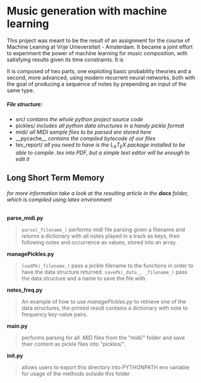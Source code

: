 # Music generation with machine learning
This project was meant to be the result of an assignment for the course of Machine Leaning at Vrije Unieversiteit - Amsterdam. It became a joint effort to experiment the power of machine learning for music composition, with satisfying results given its time constraints. It is

It is composed of two parts, one exploiting basic probability theories and a second, more advanced, using modern recurrent neural networks, both with the goal of producing a sequence of notes by prepending an input of the same type.

##### File structure:
+ src/
_contains the whole python project source code_
+ pickles/
_includes all python data structures in a handy pickle format_
+ midi/
_all MIDI sample files to be parsed are stored here_
+ \_\_pycache__
_contains the compiled bytecode of our files_
+ tex_report/
_all you need to have is the L<sub>A</sub>T<sub>E</sub>X package installed to be able to compile .tex into PDF, but a simple text editor will be enough to edit it_

## Long Short Term Memory

###### for more information take a look at the resulting article in the **docs** folder, which is compiled using latex environment

<!-- ### songs generator

Will need to use deep learning. All viable options include **Tensorflow**, pretty complicated otherwise.
Online resources and examples aim to produce single-instrument monophonic music. Two types of music format are used, namely **MIDI** and **abc notation** stored in a one-hot fashion to be used as vectors for the neural net. Datasets are mostly proprietary but there is a very complete one, ready to be scraped at [piano-e-competition](http://www.piano-e-competition.com).
Use **RNN**, a special kind of CNN that is able to infer new notes
from previous ones, enhanced through a technique called **LSTM** (Long-Short Term Memory).
There seem to be consistent documentation of previous work, research papers like [this](wx405557858.github.io/assets/papers/music_generation.pdf) or [this](https://arxiv.org/abs/1606.04930) or [this](https://www.google.com/url?sa=t&rct=j&q=&esrc=s&source=web&cd=1&ved=2ahUKEwjSnbG3_9XnAhUSGewKHUrKB94QFjAAegQIAxAB&url=http%3A%2F%2Fpeople.idsia.ch%2F~juergen%2Fblues%2FIDSIA-07-02.pdf&usg=AOvVaw2yLf-fkPQMoE84ai6bQmF9) which in turn reference many others. The amount of material is granted by the fact that music generation with machine learning has been done since the begin of the century.


### API
In order to import any of the below methods from the same folder
  `from file import method`
In order to import methods from files that are stored in different folders, this folder path must be added to PYTHONPATH environmental variable.
  `export PYTHONPATH="${PYTHONPATH}:/this/very/path"`
Or for Windows users, check out the list of environmental variables under "system settings".
All methods listed here handle the source/destination directory by themselves. Make sure to run them from "src/". -->

**parse_midi.py**
>`parse(_filename_)`
  performs midi file parsing given a filename and *returns* a dictionary with all notes played in a track as keys, their  following notes and occurrence as values, stored into an array.

**managePickles.py**
  >`loadPk(_filename_)`
  pass a pickle filename to the functions in order to have the data structure returned.
  >`savePk(_data_, _filename_)`
  pass the data structure and a name to save the file with.

**notes_freq.py**
  >An example of how to use *managePickles.py* to retrieve one of the data structures, the printed result contains a dictionary with note to frequency key-value pairs.

**main.py**
  >performs parsing for all .MID files from the "midi/" folder and save their content as pickle files into "pickles/".

**__init__.py**
  >allows users to export this directory into PYTHONPATH env variable for usage of the methods outside this folder
